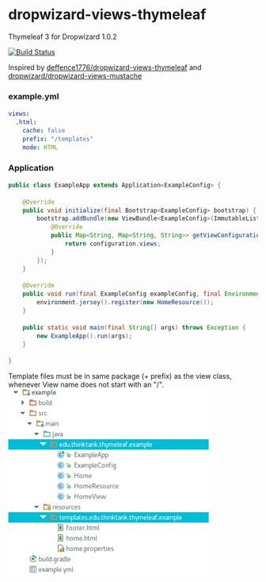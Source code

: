 # dropwizard-views-thymeleaf
Thymeleaf 3 for Dropwizard 1.0.2

[![Build Status](https://travis-ci.org/3ddysan/dropwizard-views-thymeleaf.svg?branch=master)](https://travis-ci.org/3ddysan/dropwizard-views-thymeleaf)

Inspired by [deffence1776/dropwizard-views-thymeleaf](https://github.com/deffence1776/dropwizard-views-thymeleaf) and [dropwizard/dropwizard-views-mustache](https://github.com/dropwizard/dropwizard/tree/master/dropwizard-views-mustache)

### example.yml
```yml
views:
  .html:
    cache: false
    prefix: "/templates"
    mode: HTML

```
### Application
```java
public class ExampleApp extends Application<ExampleConfig> {

    @Override
    public void initialize(final Bootstrap<ExampleConfig> bootstrap) {
        bootstrap.addBundle(new ViewBundle<ExampleConfig>(ImmutableList.of(new ThymeleafViewRenderer())) {
            @Override
            public Map<String, Map<String, String>> getViewConfiguration(final ExampleConfig configuration) {
                return configuration.views;
            }
        });
    }

    @Override
    public void run(final ExampleConfig exampleConfig, final Environment environment) {
        environment.jersey().register(new HomeResource());
    }

    public static void main(final String[] args) throws Exception {
        new ExampleApp().run(args);
    }

}

```

Template files must be in same package (+ prefix) as the view class, whenever View name does not start with an "/".
![alt tag](.github/project.png)
